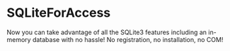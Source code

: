 # SQLiteForAccess

Now you can take advantage of all the SQLite3 features including an in-memory database with no hassle!  No registration, no installation, no COM!
